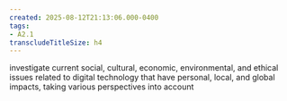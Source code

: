 ```yaml
---
created: 2025-08-12T21:13:06.000-0400
tags:
- A2.1
transcludeTitleSize: h4
---
```


investigate current social, cultural, economic, environmental, and ethical issues related to digital technology that have personal, local, and global impacts, taking various perspectives into account